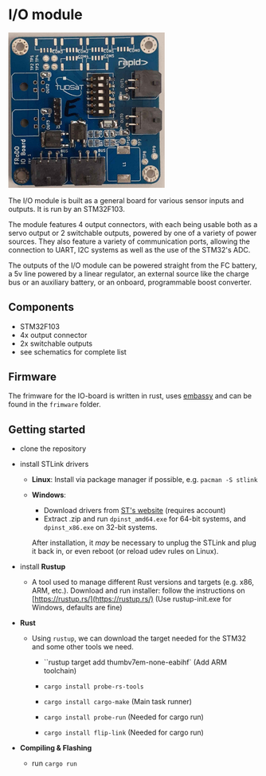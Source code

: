 # I/O module

<img src="assets/io_board_front.jpg" title="" alt="" width="314">

The I/O module is built as a general board for various sensor inputs and outputs. It is run by an STM32F103.

The module features 4 output connectors, with each being usable both as a servo output or 2 switchable outputs, powered by one of a variety of power sources. They also feature a variety of communication ports, allowing the connection to UART, I2C systems as well as the use of the STM32's ADC.

The outputs of the I/O module can be powered straight from the FC battery, a 5v line powered by a linear regulator, an external source like the charge bus or an auxiliary battery, or an onboard, programmable boost converter.

## Components

- STM32F103
- 4x output connector
- 2x switchable outputs
- see schematics for complete list

## Firmware

The frimware for the IO-board is written in rust, uses [embassy](https://github.com/embassy-rs/embassy) and can be found in the `frimware` folder. 

## Getting started

- clone the repository

- install STLink drivers
  
  - **Linux**: Install via package manager if possible, e.g. `pacman -S stlink`
  
  - **Windows**:
    
    - Download drivers from [ST's website](https://www.st.com/en/development-tools/stsw-link009.html) (requires account)
    - Extract .zip and run `dpinst_amd64.exe` for 64-bit systems, and `dpinst_x86.exe` on 32-bit systems.
    
    After installation, it *may* be necessary to unplug the STLink and plug it back in, or even reboot (or reload udev rules on Linux).

- install **Rustup**
  
  - A tool used to manage different Rust versions and targets (e.g. x86, ARM,
     etc.). Download and run installer: follow the instructions on [https://rustup.rs/](https://rustup.rs/) (Use rustup-init.exe for Windows, defaults are fine)

- **Rust**
  
  - Using `rustup`, we can download the target needed for the STM32 and some other tools we need.
    
    - ``rustup target add thumbv7em-none-eabihf` (Add ARM toolchain)
    
    - `cargo install probe-rs-tools`
    
    - `cargo install cargo-make` (Main task runner)
    
    - `cargo install probe-run` (Needed for cargo run)
    
    - `cargo install flip-link` (Needed for cargo run)

- **Compiling & Flashing**
  
  - run `cargo run`
